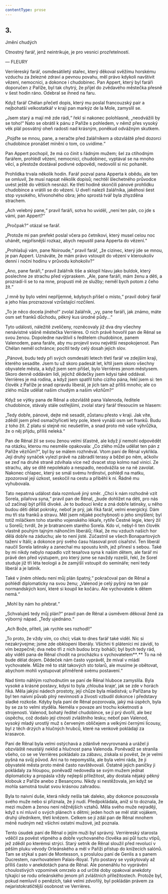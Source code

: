 ```yaml
---
contentType: prose
---
```


## 3.  
Jmění chudých

Ctnostný farář, jenž neintrikuje, je pro vesnici prozřetelností.

— FLEURY

Verrièreský farář, osmdesátiletý stařec, který děkoval svěžímu horskému vzduchu za železné zdraví a pevnou povahu, měl právo kdykoli navštívit vězení, nemocnici, a dokonce i chudobinec. Pan Appert, který byl faráři doporučen z Paříže, byl tak chytrý, že přijel do zvědavého městečka přesně v šest hodin ráno. Odebral se ihned na faru.

Když farář Chélan přečetl dopis, který mu poslal francouzský pair a nejbohatší velkostatkář v kraji pan markýz de la Mole, zamyslil se.

„Jsem starý a mají mě zde rádi,“ řekl si nakonec polohlasně, „neodvážili by se toho!“ Nato se obrátil k pánu z Paříže s pohledem, v němž přes vysoký věk plál posvátný oheň radosti nad krásným, poněkud odvážným skutkem.

„Pojďte se mnou, pane, a neračte před žalářníkem a obzvláště před dozorci chudobince pronášet mínění o tom, co uvidíme.“

Pan Appert pochopil, že má co činit s řádným mužem; šel za ctihodným farářem, prohlédl vězení, nemocnici, chudobinec, vyptával se na mnoho věcí, a přestože dostával podivné odpovědi, nedovolil si nic pohanět.

Prohlídka trvala několik hodin. Farář pozval pana Apperta k obědu, ale ten se omluvil, že musí napsat několik dopisů; nechtěl šlechetného průvodce uvést ještě do větších nesnází. Ke třetí hodině skončili pánové prohlídku chudobince a vrátili se do vězení. U dveří nalezli žalářníka, jakéhosi šest stop vysokého, křivonohého obra; jeho sprostá tvář byla zhyzděna strachem.

„Ach velebný pane,“ pravil faráři, sotva ho uviděl, „není ten pán, co jde s vámi, pan Appert?“

„Pročpak?“ otázal se farář.

„Protože mi pan prefekt poslal včera po četníkovi, který musel celou noc uhánět, nejpřísnější rozkaz, abych nepustil pana Apperta do vězení.“

„Prohlašuji vám, pane Noiroude,“ pravil farář, „že cizinec, který jde se mnou, je pan Appert. Uznáváte, že mám právo vstoupit do vězení v kteroukoliv denní i noční hodinu v průvodu kohokoliv?“

„Ano, pane faráři,“ pravil žalářník tiše a sklopil hlavu jako buldok, který poslechne ze strachu před výpraskem. „Ale, pane faráři, mám ženu a děti, a prozradí-li se to na mne, propustí mě ze služby; neměl bych potom z čeho žít.“

„I mně by bylo velmi nepříjemné, kdybych přišel o místo,“ pravil dobrý farář a jeho hlas prozrazoval vzrůstající rozčilení.

„To je něco docela jiného!“ zvolal žalářník, „vy, pane faráři, jak známo, máte osm set franků důchodu, pěkný kus úrodné půdy…“

Tyto události, náležitě zveličeny, rozněcovaly již dva dny všechny nenávistné vášně městečka Verrières. O nich právě hovořil pan de Rênal se svou ženou. Dopoledne navštívil s ředitelem chudobince, panem Valenodem, pana faráře, aby mu projevil svou největší nespokojenost. Pan Chélan neměl ochránce; pocítil tedy celý dosah jejich slov.

„Pánové, budu tedy při svých osmdesáti letech třetí farář ve zdejším kraji, kterého sesadíte. Jsem tu už skoro padesát let, křtil jsem skoro všechny obyvatele města, a když jsem sem přišel, bylo Verrières jenom městysem. Skoro denně oddávám lidi, jejichž dědečky jsem kdysi také oddával. Verrières je má rodina, a když jsem spatřil toho cizího pána, řekl jsem si: ten člověk z Paříže je snad opravdu liberál, je jich tam až příliš mnoho; ale co zlého může udělat našim chudým a našim vězňům?“

Když se výtky pana de Rênal a obzvláště pana Valenoda, ředitele chudobince, stávaly stále ostřejšími, zvolal starý farář třesoucím se hlasem:

„Tedy dobře, pánové, dejte mě sesadit, zůstanu přesto v kraji. Jak víte, zdědil jsem před osmačtyřiceti lety pole, které vynáší osm set franků. Budu z toho žít. Z platu si stejně nic neušetřím, a snad proto mě vaše výhrůžka, že o něj přijdu, příliš neleká.“

Pan de Rênal žil se svou ženou velmi šťastně, ale když jí nemohl odpovědět na otázku, kterou mu nesměle opakovala: „Co zlého může udělat ten pán z Paříže vězňům?“, byl by se málem rozhněval. Vtom paní de Rênal vykřikla. Její druhý synáček vylezl právě na zábradlí terasy a běžel po něm, ačkoliv se zeď na druhé straně zdvíhala více než dvacet stop kolmo nad vinicí. Ze strachu, aby se dítě nepolekalo a nespadlo, neodvážila se na ně zavolat. Nakonec chlapec, který se smál svému hrdinství, pohlédl na matku, zpozoroval její úzkost, seskočil na cestu a přiběhl k ní. Řádně mu vyhubovala.

Tato nepatrná událost dala rozmluvě jiný směr. „Chci k nám rozhodně vzít Sorela, pilařova syna,“ pravil pan de Rênal, „bude dohlížet na děti, pro nás už začínají být příliš divoké. Je to budoucí kněz a zná dobře latinsky, u něho budou děti dělat pokroky, neboť je prý, jak říká farář, velmi energický. Dám mu tři sta franků a stravu. Měl jsem nějaké pochybnosti o jeho smýšlení; byl totiž miláčkem toho starého vojenského lékaře, rytíře Čestné legie, který žil u Sorelů; tvrdil, že je bratrancem starého Sorela. Kdo ví, nebyl-li ten člověk vlastně pouhým tajným náhončím liberálů; říkal, že mu vzduch našich hor dělá dobře na záduchu; ale to není jisté. Zúčastnil se všech Bonapartových tažení v Itálii; a dokonce prý svého času hlasoval proti císařství. Ten liberál naučil Sorela latinsky a zanechal mu spoustu knih, jež přinesl s sebou. Také by mi nikdy nebylo napadlo vzít tesařova syna k našim dětem, ale farář mi právě den před výstupem, pro který jsme se navždy rozešli, řekl, že Sorel studuje již tři léta teologii a že zamýšlí vstoupit do semináře; není tedy liberál a je latiník.

Také v jiném ohledu není můj plán špatný,“ pokračoval pan de Rênal a pohlédl diplomaticky na svou ženu; „Valenod je celý pyšný na ten pár normandských koní, které si koupil ke kočáru. Ale vychovatele k dětem nemá.“

„Mohl by nám ho přebrat.“

„Schvaluješ tedy můj plán?“ pravil pan de Rênal a úsměvem děkoval ženě za výborný nápad. „Tedy ujednáno.“

„Ach Bože, příteli, jak rychle ses rozhodl!“

„To proto, že vždy vím, co chci; však to dnes farář také viděl. Nic si nezakrývejme; jsme zde obklopeni liberály. Všichni ti pláteníci mi závidí, to vím bezpečně; dva nebo tři z nich budou brzy boháči; byl bych tedy rád, aby viděli pana de Rênal chodit na procházku s vychovatelem**_._** To na ně bude dělat dojem. Dědeček nám často vyprávěl, že míval v mládí vychovatele. Může mě to stát takových sto tolarů, ale musíme je obětovat, abychom mohli vystupovat přiměřeně svému postavení.“

Nad tímto náhlým rozhodnutím se paní de Rênal hluboce zamyslila. Byla vysoké a krásné postavy, kdysi to byla ‚chlouba kraje‘, jak se zde v horách říká. Měla jakýsi nádech prostoty, její chůze byla mladistvá; u Pařížana by byl ten naivní půvab plný nevinnosti a živosti vzbudil dokonce i představy sladké rozkoše. Kdyby byla paní de Rênal pozorovala, jaký má úspěch, byla by se za to velmi styděla. Neměla v povaze ani trochu koketnosti a strojenosti. Valenod, bohatý ředitel chudobince, se jí prý dvořil, ale bez úspěchu, což dodalo její ctnosti zvláštního lesku; neboť pan Valenod, vysoký mladý urostlý muž s červeným obličejem a velkými černými licousy, byl z těch drzých a hlučných hrubců, které na venkově pokládají za krasavce.

Paní de Rênal byla velmi ostýchavá a zdánlivě nevyrovnaná a urážel ji obzvláště neustálý neklid a hlučnost pana Valenoda. Poněvadž se stranila všeho, co se ve Verrières pokládalo za zábavu, získala si pověst, že je velmi pyšná na svůj původ. Ani na to nepomyslila, ale byla velmi ráda, že ji obyvatelé města proto méně často navštěvovali. Ostatně jejich paničky ji pokládaly za hloupou, poněvadž nedovedla se svým mužem jednat diplomaticky a propásla vždy nejlepší příležitost, aby dostala nějaký pěkný klobouk z Paříže anebo z Besançonu. Nikdy si nestěžovala, jen když se mohla samotná toulat svou krásnou zahradou.

Byla to naivní duše, která nikdy nešla tak daleko, aby dokonce posuzovala svého muže nebo si přiznala, že ji nudí. Předpokládala, aniž si to doznala, že mezi mužem a ženou není něžnějších vztahů. Měla svého muže nejraději, když s ní mluvil o svých plánech s dětmi; jeden hoch se měl stát vojákem, druhý úředníkem, třetí knězem. Celkem se jí zdál pan de Rênal mnohem méně nudným než všichni ostatní mužové, jež poznala.

Tento úsudek paní de Rênal o jejím muži byl správný. Verrièreský starosta vděčil za pověst vtipného a dobře vychovaného člověka asi půl tuctu vtipů, jež zdědil po kterémsi strýci. Starý setník de Rênal sloužil před revolucí v pěším pluku vévody Orleánského a měl v Paříži přístup do knížecích salónů. Tam se stýkal s paní de Montesson, s proslulou paní de Genlis a s panem Ducrestem, navrhovatelem Palais-Royal. Tyto postavy se vyskytovaly až příliš často v anekdotách pana de Rênal. Ale ponenáhlu ho vyprávění choulostivých vzpomínek omrzelo a od určité doby opakoval anekdoty týkající se rodu orleánského jenom při zvláštních příležitostech. Protože byl, pokud nemluvil o penězích, také velmi zdvořilý, byl pokládán právem za nejaristokratičtější osobnost ve Verrières.
